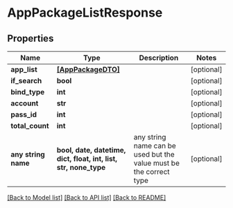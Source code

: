 # AppPackageListResponse


## Properties
Name | Type | Description | Notes
------------ | ------------- | ------------- | -------------
**app_list** | [**[AppPackageDTO]**](AppPackageDTO.md) |  | [optional] 
**if_search** | **bool** |  | [optional] 
**bind_type** | **int** |  | [optional] 
**account** | **str** |  | [optional] 
**pass_id** | **int** |  | [optional] 
**total_count** | **int** |  | [optional] 
**any string name** | **bool, date, datetime, dict, float, int, list, str, none_type** | any string name can be used but the value must be the correct type | [optional]

[[Back to Model list]](../README.md#documentation-for-models) [[Back to API list]](../README.md#documentation-for-api-endpoints) [[Back to README]](../README.md)


